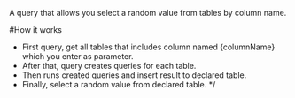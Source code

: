 A query that allows you select a random value from tables by column name.

#How it works

- First query, get all tables that includes column named {columnName} which you enter as parameter.
- After that, query creates queries for each table.
- Then runs created queries and insert result to declared table.
- Finally, select a random value from declared table.
*/
